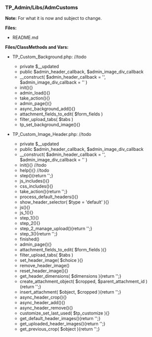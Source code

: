 ### TP_Admin/Libs/AdmCustoms

**Note:** For what it is now and subject to change. 

**Files:** 
- README.md

**Files/ClassMethods and Vars:** 
- TP_Custom_Background.php: //todo
	* private $__updated 
	* public $admin_header_callback, $admin_image_div_callback 
	* __construct( $admin_header_callback = '', $admin_image_div_callback = '' ) 
	* init(){} 
	* admin_load(){} 
	* take_action(){} 
	* admin_page(){} 
	* async_background_add(){}  
	* attachment_fields_to_edit( $form_fields ) 
	* filter_upload_tabs( $tabs )  
	* tp_set_background_image(){} 

- TP_Custom_Image_Header.php: //todo	
	* private $__updated 
	* public $admin_header_callback, $admin_image_div_callback 
	* __construct( $admin_header_callback = '', $admin_image_div_callback = '' )  
	* init(){} //todo
	* help(){} //todo 
	* step(){return '';}
	* js_includes(){}
	* css_includes(){}
	* take_action(){return '';} 
	* process_default_headers(){} 
	* show_header_selector( $type = 'default' ){}
	* js(){} 
	* js_1(){}
	* step_1(){}
	* step_2(){} 
	* step_2_manage_upload(){return '';} 
	* step_3(){return '';} 
	* finished() 
	* admin_page(){} 
	* attachment_fields_to_edit( $form_fields ){} 
	* filter_upload_tabs( $tabs ) 
	* set_header_image( $choice ){} 
	* remove_header_image() 
	* reset_header_image(){} 
	* get_header_dimensions( $dimensions ){return '';} 
	* create_attachment_object( $cropped, $parent_attachment_id ){return '';} 
	* insert_attachment( $object, $cropped ){return '';} 
	* async_header_crop(){} 
	* async_header_add(){} 
	* async_header_remove(){} 
	* customize_set_last_used( $tp_customize ){} 
	* get_default_header_images(){return '';} 
	* get_uploaded_header_images(){return '';} 
	* get_previous_crop( $object ){return '';} 
